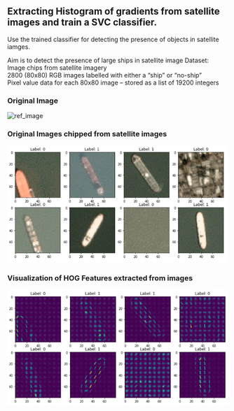 ## Extracting Histogram of gradients from satellite images and train a SVC classifier.
Use the trained classifier for detecting the presence of objects in satellite iamges.

Aim is to detect the presence of large ships in satellite image
Dataset:  
Image chips from satellite imagery  
2800 (80x80) RGB images labelled with either a “ship” or “no-ship”  
Pixel value data for each 80x80 image – stored as a list of 19200 integers  

### Original Image
![ref_image](https://github.com/arpytanshu/ML-playground/blob/master/HOG-SVM-detect_ship_satellite_image/input/scenes/sfbay_1.png)
  
### Original Images chipped from satellite images  
![ref_image](https://github.com/arpytanshu/ML-playground/blob/master/HOG-SVM-detect_ship_satellite_image/orig.png)

### Visualization of HOG Features extracted from images  
![ref_image](https://github.com/arpytanshu/ML-playground/blob/master/HOG-SVM-detect_ship_satellite_image/hog_features.png)



